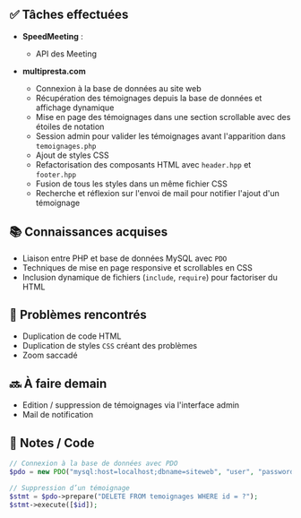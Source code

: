 ## ✅ Tâches effectuées

- **SpeedMeeting** : 
	- API des Meeting
	
- **multipresta.com** 
	- Connexion à la base de données au site web
	- Récupération des témoignages depuis la base de données et affichage dynamique
	- Mise en page des témoignages dans une section scrollable avec des étoiles de notation
	- Session admin pour valider les témoignages avant l'apparition dans `temoignages.php`
	- Ajout de styles CSS
	- Refactorisation des composants HTML avec `header.hpp` et `footer.hpp`
	- Fusion de tous les styles dans un même fichier CSS
	- Recherche et réflexion sur l'envoi de mail pour notifier l'ajout d'un témoignage

## 📚 Connaissances acquises

- Liaison entre PHP et base de données MySQL avec `PDO`
- Techniques de mise en page responsive et scrollables en CSS
- Inclusion dynamique de fichiers (`include`, `require`) pour factoriser du HTML

## 🐞 Problèmes rencontrés

- Duplication de code HTML
- Duplication de styles `CSS` créant des problèmes
- Zoom saccadé

## 🔜 À faire demain

- Edition / suppression de témoignages via l'interface admin
- Mail de notification

## 🧩 Notes / Code
```php
// Connexion à la base de données avec PDO
$pdo = new PDO("mysql:host=localhost;dbname=siteweb", "user", "password");

// Suppression d’un témoignage
$stmt = $pdo->prepare("DELETE FROM temoignages WHERE id = ?");
$stmt->execute([$id]);
```
